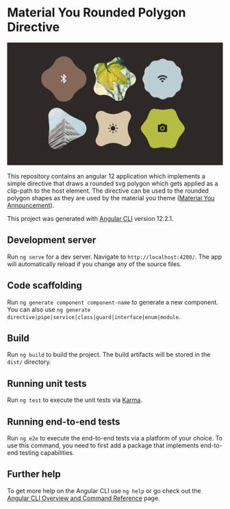 # Material You Rounded Polygon Directive

![Rounded Polygon Showcase Screenshot](https://github.com/robert-leitl/material-you-rounded-polygon/blob/main/screenshot.png?raw=true)

This repository contains an angular 12 application which implements a simple 
directive that draws a rounded svg polygon which gets applied as a clip-path to the host element.
The directive can be used to the rounded polygon shapes as they are used by the material you theme ([Material You Announcement](https://material.io/blog/announcing-material-you)).

This project was generated with [Angular CLI](https://github.com/angular/angular-cli) version 12.2.1.

## Development server

Run `ng serve` for a dev server. Navigate to `http://localhost:4200/`. The app will automatically reload if you change any of the source files.

## Code scaffolding

Run `ng generate component component-name` to generate a new component. You can also use `ng generate directive|pipe|service|class|guard|interface|enum|module`.

## Build

Run `ng build` to build the project. The build artifacts will be stored in the `dist/` directory.

## Running unit tests

Run `ng test` to execute the unit tests via [Karma](https://karma-runner.github.io).

## Running end-to-end tests

Run `ng e2e` to execute the end-to-end tests via a platform of your choice. To use this command, you need to first add a package that implements end-to-end testing capabilities.

## Further help

To get more help on the Angular CLI use `ng help` or go check out the [Angular CLI Overview and Command Reference](https://angular.io/cli) page.
